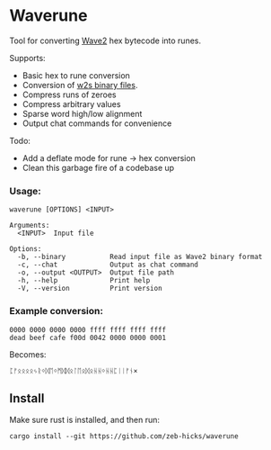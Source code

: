 # Waverune
Tool for converting [Wave2](https://github.com/Meisaka/MeiVM2/) hex bytecode into runes.

Supports:
- Basic hex to rune conversion
- Conversion of [w2s binary files](https://github.com/zeb-hicks/wave2_assembler).
- Compress runs of zeroes
- Compress arbitrary values
- Sparse word high/low alignment
- Output chat commands for convenience

Todo:
- Add a deflate mode for rune -> hex conversion
- Clean this garbage fire of a codebase up

### Usage:
```
waverune [OPTIONS] <INPUT>

Arguments:
  <INPUT>  Input file

Options:
  -b, --binary           Read input file as Wave2 binary format
  -c, --chat             Output as chat command
  -o, --output <OUTPUT>  Output file path
  -h, --help             Print help
  -V, --version          Print version
```

### Example conversion:

```
0000 0000 0000 0000 ffff ffff ffff ffff
dead beef cafe f00d 0042 0000 0000 0001
```
Becomes:
```
ᛈᚠᛟᛟᛟᛟᛃᚱᛜᛞᛖᛜᛗᛞᛞᛟᛚᛖᛟᛞᛟᚺᚺᛜᚺᚺᛈᛁᛁᚠᚾ×
```

## Install

Make sure rust is installed, and then run:
```
cargo install --git https://github.com/zeb-hicks/waverune
```
